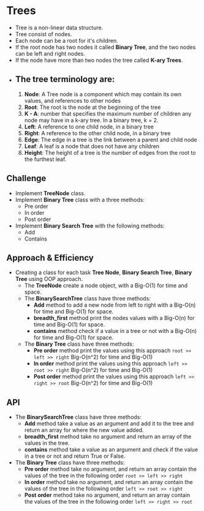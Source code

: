 # Trees
<!-- Short summary or background information -->
  - Tree is a non-linear data structure.
  - Tree consist of nodes.
  - Each node can be a root for it's children.
  - If the root node has two nodes it called **Binary Tree**, and the two nodes can be left and right nodes.
  - If the node have more than two nodes the tree called **K-ary Trees**.
  - ## The tree terminology are:
    1. **Node**: A Tree node is a component which may contain its own values, and references to other nodes
    2. **Root**: The root is the node at the beginning of the tree
    3. **K - A**: number that specifies the maximum number of children any node may have in a k-ary tree. In a binary tree, k = 2.
    4. **Left**: A reference to one child node, in a binary tree
    5. **Right**: A reference to the other child node, in a binary tree
    6. **Edge**: The edge in a tree is the link between a parent and child node
    7. **Leaf**: A leaf is a node that does not have any children
    8. **Height**: The height of a tree is the number of edges from the root to the furthest leaf.  

## Challenge
<!-- Description of the challenge -->
  - Implement **TreeNode** class.
  - Implement **Binary Tree** class with a three methods:
    - Pre order
    - In order
    - Post order
  - Implement **Binary Search Tree** with the following methods:
    - Add
    - Contains

## Approach & Efficiency
<!-- What approach did you take? Why? What is the Big O space/time for this approach? -->
  - Creating a class for each task **Tree Node**, **Binary Search Tree**, **Binary Tree** using OOP approach.
    - The **TreeNode** create a node object, with a Big-O(1) for time and space.
    - The **BinarySearchTree** class have three methods:
      - **Add** method to add a new node from left to right with a Big-O(n) for time and Big-O(1) for space.
      - **breadth_first** method print the nodes values with a Big-O(n) for time and Big-O(1) for space.
      - **contains** method check if a value in a tree or not with a Big-O(n) for time and Big-O(1) for space.
    - The **Binary Tree** class have three methods:
      - **Pre order** method print the values using this approach `root >> left >> right` Big-O(n^2) for time and Big-O(1)
      - **In order** method print the values using this approach `left >> root >> right` Big-O(n^2) for time and Big-O(1)
      - **Post order** method print the values using this approach `left >> right >> root` Big-O(n^2) for time and Big-O(1)
## API
<!-- Description of each method publicly available in each of your trees -->
  - The **BinarySearchTree** class have three methods:
    - **Add** method take a value as an argument and add it to the tree and return an array for where the new value added.
    - **breadth_first** method take no argument and return an array of the values in the tree.
    - **contains** method take a value as an argument and check if the value in a tree or not and return True or False.
  - The **Binary Tree** class have three methods:
     - **Pre order** method take no argument, and return an array contain the values of the tree in the following order `root >> left >> right`
      - **In order** method take no argument, and return an array contain the values of the tree in the following order `left >> root >> right`
      - **Post order** method take no argument, and return an array contain the values of the tree in the following order `left >> right >> root`